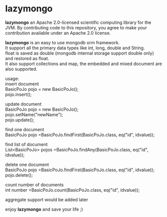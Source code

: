 # lazymongo  

**lazymongo** an Apache 2.0-licensed scientific computing library for the JVM. By contributing code to this repository, you agree to make your contribution available under an Apache 2.0 license.  

**lazymongo** is an easy to use mongodb orm framework.   
It support all the primary data types like int, long, double and String.  
float is saved as double (mongodb internal storage support double only) and restored as float.  
It also support collections and map, the embedded and mixed document are also supported.

usage:  
insert document  
BasicPoJo pojo = new BasicPoJo();  
pojo.insert();  

update document  
BasicPoJo pojo = new BasicPoJo();  
pojo.setName("newName");  
pojo.update();

find one document  
BasicPoJo pojo =BasicPoJo.findFirst(BasicPoJo.class, eq("id", idvalue));  

find list of document  
List\<BasicPoJo\> pojos =BasicPoJo.findAny(BasicPoJo.class, eq("id", idvalue));  

delete one document  
BasicPoJo pojo =BasicPoJo.findFirst(BasicPoJo.class, eq("id", idvalue));  
pojo.delete();

count number of documents    
int number =BasicPoJo.count(BasicPoJo.class, eq("id", idvalue));    

aggregate support would be added later  

enjoy **lazymongo** and save your life ;)  








